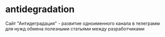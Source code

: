 # antidegradation
Сайт "Антидеградация" - развитие одноименного канала в телеграмм для нужд обмена полезными статьями между разработчиками
